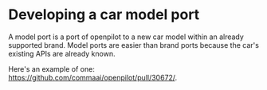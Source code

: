# Developing a car model port

A model port is a port of openpilot to a new car model within an already supported brand. Model ports are easier than brand ports because the car's existing APIs are already known.

Here's an example of one: https://github.com/commaai/openpilot/pull/30672/.
